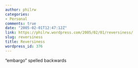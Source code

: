 ```yaml
---
author: philrw
categories:
- Personal
comments: true
date: "2005-02-01T12:47:12Z"
link: https://philrw.wordpress.com/2005/02/01/reversiness/
slug: reversiness
title: Reversiness
wordpress_id: 376
---
```


“embargo” spelled backwards




